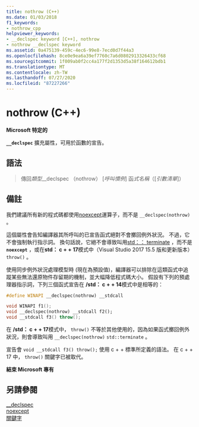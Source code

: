 ```yaml
---
title: nothrow (C++)
ms.date: 01/03/2018
f1_keywords:
- nothrow_cpp
helpviewer_keywords:
- __declspec keyword [C++], nothrow
- nothrow __declspec keyword
ms.assetid: 0a475139-459c-4ec6-99e8-7ecd0d7f44a3
ms.openlocfilehash: 8ce0e9ea6a39ef7760c7a6d0802913326433cf68
ms.sourcegitcommit: 1f009ab0f2cc4a177f2d1353d5a38f164612bdb1
ms.translationtype: MT
ms.contentlocale: zh-TW
ms.lasthandoff: 07/27/2020
ms.locfileid: "87227266"
---
```

# <a name="nothrow-c"></a>nothrow (C++)

**Microsoft 特定的**

**`__declspec`** 擴充屬性，可用於函數的宣告。

## <a name="syntax"></a>語法

> 傳回*類型*__declspec （nothrow） [*呼叫慣例*] 函*式名稱*（[*引數清單*]）

## <a name="remarks"></a>備註

我們建議所有新的程式碼都使用[noexcept](noexcept-cpp.md)運算子，而不是 `__declspec(nothrow)` 。

這個屬性會告知編譯器其所呼叫的已宣告函式絕對不會擲回例外狀況。 不過，它不會強制執行指示詞。 換句話說，它絕不會導致叫用[std：： terminate](../standard-library/exception-functions.md#terminate) ，而不是 **`noexcept`** ，或在**std： c + + 17**模式中（Visual Studio 2017 15.5 版和更新版本） `throw()` 。

使用同步例外狀況處理模型時 (現在為預設值)，編譯器可以排除在這類函式中追蹤某些無法還原物件存留期的機制，並大幅降低程式碼大小。 假設有下列的預處理器指示詞，下列三個函式宣告在 **/std： c + + 14**模式中是相等的：

```cpp
#define WINAPI __declspec(nothrow) __stdcall

void WINAPI f1();
void __declspec(nothrow) __stdcall f2();
void __stdcall f3() throw();
```

在 **/std： c + + 17**模式中， `throw()` 不等於其他使用的，因為如果函式擲回例外狀況，則會導致叫用 `__declspec(nothrow)` `std::terminate` 。

宣告會 `void __stdcall f3() throw();` 使用 c + + 標準所定義的語法。 在 c + + 17 中， `throw()` 關鍵字已被取代。

**結束 Microsoft 專有**

## <a name="see-also"></a>另請參閱

[__declspec](../cpp/declspec.md)<br/>
[noexcept](noexcept-cpp.md)<br/>
[關鍵字](../cpp/keywords-cpp.md)
